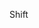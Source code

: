 <span class="hotkeybg" title="Shift + {{{1}}}"><span class="hotkey">Shift</span>
<span class="hotkey"></span></span>